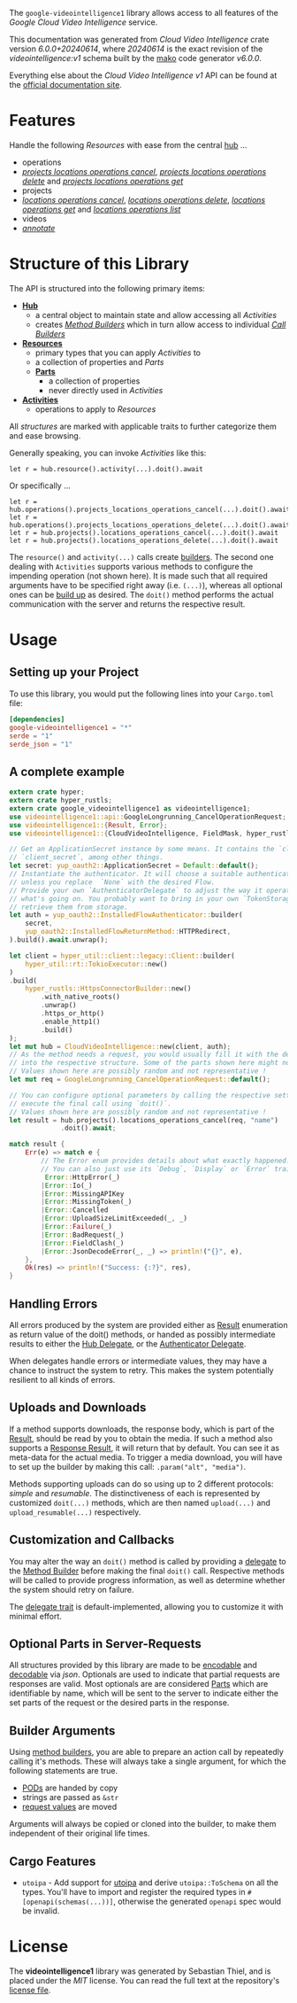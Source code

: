 <!---
DO NOT EDIT !
This file was generated automatically from 'src/generator/templates/api/README.md.mako'
DO NOT EDIT !
-->
The `google-videointelligence1` library allows access to all features of the *Google Cloud Video Intelligence* service.

This documentation was generated from *Cloud Video Intelligence* crate version *6.0.0+20240614*, where *20240614* is the exact revision of the *videointelligence:v1* schema built by the [mako](http://www.makotemplates.org/) code generator *v6.0.0*.

Everything else about the *Cloud Video Intelligence* *v1* API can be found at the
[official documentation site](https://cloud.google.com/video-intelligence/docs/).
# Features

Handle the following *Resources* with ease from the central [hub](https://docs.rs/google-videointelligence1/6.0.0+20240614/google_videointelligence1/CloudVideoIntelligence) ...

* operations
 * [*projects locations operations cancel*](https://docs.rs/google-videointelligence1/6.0.0+20240614/google_videointelligence1/api::OperationProjectLocationOperationCancelCall), [*projects locations operations delete*](https://docs.rs/google-videointelligence1/6.0.0+20240614/google_videointelligence1/api::OperationProjectLocationOperationDeleteCall) and [*projects locations operations get*](https://docs.rs/google-videointelligence1/6.0.0+20240614/google_videointelligence1/api::OperationProjectLocationOperationGetCall)
* projects
 * [*locations operations cancel*](https://docs.rs/google-videointelligence1/6.0.0+20240614/google_videointelligence1/api::ProjectLocationOperationCancelCall), [*locations operations delete*](https://docs.rs/google-videointelligence1/6.0.0+20240614/google_videointelligence1/api::ProjectLocationOperationDeleteCall), [*locations operations get*](https://docs.rs/google-videointelligence1/6.0.0+20240614/google_videointelligence1/api::ProjectLocationOperationGetCall) and [*locations operations list*](https://docs.rs/google-videointelligence1/6.0.0+20240614/google_videointelligence1/api::ProjectLocationOperationListCall)
* videos
 * [*annotate*](https://docs.rs/google-videointelligence1/6.0.0+20240614/google_videointelligence1/api::VideoAnnotateCall)




# Structure of this Library

The API is structured into the following primary items:

* **[Hub](https://docs.rs/google-videointelligence1/6.0.0+20240614/google_videointelligence1/CloudVideoIntelligence)**
    * a central object to maintain state and allow accessing all *Activities*
    * creates [*Method Builders*](https://docs.rs/google-videointelligence1/6.0.0+20240614/google_videointelligence1/common::MethodsBuilder) which in turn
      allow access to individual [*Call Builders*](https://docs.rs/google-videointelligence1/6.0.0+20240614/google_videointelligence1/common::CallBuilder)
* **[Resources](https://docs.rs/google-videointelligence1/6.0.0+20240614/google_videointelligence1/common::Resource)**
    * primary types that you can apply *Activities* to
    * a collection of properties and *Parts*
    * **[Parts](https://docs.rs/google-videointelligence1/6.0.0+20240614/google_videointelligence1/common::Part)**
        * a collection of properties
        * never directly used in *Activities*
* **[Activities](https://docs.rs/google-videointelligence1/6.0.0+20240614/google_videointelligence1/common::CallBuilder)**
    * operations to apply to *Resources*

All *structures* are marked with applicable traits to further categorize them and ease browsing.

Generally speaking, you can invoke *Activities* like this:

```Rust,ignore
let r = hub.resource().activity(...).doit().await
```

Or specifically ...

```ignore
let r = hub.operations().projects_locations_operations_cancel(...).doit().await
let r = hub.operations().projects_locations_operations_delete(...).doit().await
let r = hub.projects().locations_operations_cancel(...).doit().await
let r = hub.projects().locations_operations_delete(...).doit().await
```

The `resource()` and `activity(...)` calls create [builders][builder-pattern]. The second one dealing with `Activities`
supports various methods to configure the impending operation (not shown here). It is made such that all required arguments have to be
specified right away (i.e. `(...)`), whereas all optional ones can be [build up][builder-pattern] as desired.
The `doit()` method performs the actual communication with the server and returns the respective result.

# Usage

## Setting up your Project

To use this library, you would put the following lines into your `Cargo.toml` file:

```toml
[dependencies]
google-videointelligence1 = "*"
serde = "1"
serde_json = "1"
```

## A complete example

```Rust
extern crate hyper;
extern crate hyper_rustls;
extern crate google_videointelligence1 as videointelligence1;
use videointelligence1::api::GoogleLongrunning_CancelOperationRequest;
use videointelligence1::{Result, Error};
use videointelligence1::{CloudVideoIntelligence, FieldMask, hyper_rustls, hyper_util, yup_oauth2};

// Get an ApplicationSecret instance by some means. It contains the `client_id` and
// `client_secret`, among other things.
let secret: yup_oauth2::ApplicationSecret = Default::default();
// Instantiate the authenticator. It will choose a suitable authentication flow for you,
// unless you replace  `None` with the desired Flow.
// Provide your own `AuthenticatorDelegate` to adjust the way it operates and get feedback about
// what's going on. You probably want to bring in your own `TokenStorage` to persist tokens and
// retrieve them from storage.
let auth = yup_oauth2::InstalledFlowAuthenticator::builder(
    secret,
    yup_oauth2::InstalledFlowReturnMethod::HTTPRedirect,
).build().await.unwrap();

let client = hyper_util::client::legacy::Client::builder(
    hyper_util::rt::TokioExecutor::new()
)
.build(
    hyper_rustls::HttpsConnectorBuilder::new()
        .with_native_roots()
        .unwrap()
        .https_or_http()
        .enable_http1()
        .build()
);
let mut hub = CloudVideoIntelligence::new(client, auth);
// As the method needs a request, you would usually fill it with the desired information
// into the respective structure. Some of the parts shown here might not be applicable !
// Values shown here are possibly random and not representative !
let mut req = GoogleLongrunning_CancelOperationRequest::default();

// You can configure optional parameters by calling the respective setters at will, and
// execute the final call using `doit()`.
// Values shown here are possibly random and not representative !
let result = hub.projects().locations_operations_cancel(req, "name")
             .doit().await;

match result {
    Err(e) => match e {
        // The Error enum provides details about what exactly happened.
        // You can also just use its `Debug`, `Display` or `Error` traits
         Error::HttpError(_)
        |Error::Io(_)
        |Error::MissingAPIKey
        |Error::MissingToken(_)
        |Error::Cancelled
        |Error::UploadSizeLimitExceeded(_, _)
        |Error::Failure(_)
        |Error::BadRequest(_)
        |Error::FieldClash(_)
        |Error::JsonDecodeError(_, _) => println!("{}", e),
    },
    Ok(res) => println!("Success: {:?}", res),
}

```
## Handling Errors

All errors produced by the system are provided either as [Result](https://docs.rs/google-videointelligence1/6.0.0+20240614/google_videointelligence1/common::Result) enumeration as return value of
the doit() methods, or handed as possibly intermediate results to either the
[Hub Delegate](https://docs.rs/google-videointelligence1/6.0.0+20240614/google_videointelligence1/common::Delegate), or the [Authenticator Delegate](https://docs.rs/yup-oauth2/*/yup_oauth2/trait.AuthenticatorDelegate.html).

When delegates handle errors or intermediate values, they may have a chance to instruct the system to retry. This
makes the system potentially resilient to all kinds of errors.

## Uploads and Downloads
If a method supports downloads, the response body, which is part of the [Result](https://docs.rs/google-videointelligence1/6.0.0+20240614/google_videointelligence1/common::Result), should be
read by you to obtain the media.
If such a method also supports a [Response Result](https://docs.rs/google-videointelligence1/6.0.0+20240614/google_videointelligence1/common::ResponseResult), it will return that by default.
You can see it as meta-data for the actual media. To trigger a media download, you will have to set up the builder by making
this call: `.param("alt", "media")`.

Methods supporting uploads can do so using up to 2 different protocols:
*simple* and *resumable*. The distinctiveness of each is represented by customized
`doit(...)` methods, which are then named `upload(...)` and `upload_resumable(...)` respectively.

## Customization and Callbacks

You may alter the way an `doit()` method is called by providing a [delegate](https://docs.rs/google-videointelligence1/6.0.0+20240614/google_videointelligence1/common::Delegate) to the
[Method Builder](https://docs.rs/google-videointelligence1/6.0.0+20240614/google_videointelligence1/common::CallBuilder) before making the final `doit()` call.
Respective methods will be called to provide progress information, as well as determine whether the system should
retry on failure.

The [delegate trait](https://docs.rs/google-videointelligence1/6.0.0+20240614/google_videointelligence1/common::Delegate) is default-implemented, allowing you to customize it with minimal effort.

## Optional Parts in Server-Requests

All structures provided by this library are made to be [encodable](https://docs.rs/google-videointelligence1/6.0.0+20240614/google_videointelligence1/common::RequestValue) and
[decodable](https://docs.rs/google-videointelligence1/6.0.0+20240614/google_videointelligence1/common::ResponseResult) via *json*. Optionals are used to indicate that partial requests are responses
are valid.
Most optionals are are considered [Parts](https://docs.rs/google-videointelligence1/6.0.0+20240614/google_videointelligence1/common::Part) which are identifiable by name, which will be sent to
the server to indicate either the set parts of the request or the desired parts in the response.

## Builder Arguments

Using [method builders](https://docs.rs/google-videointelligence1/6.0.0+20240614/google_videointelligence1/common::CallBuilder), you are able to prepare an action call by repeatedly calling it's methods.
These will always take a single argument, for which the following statements are true.

* [PODs][wiki-pod] are handed by copy
* strings are passed as `&str`
* [request values](https://docs.rs/google-videointelligence1/6.0.0+20240614/google_videointelligence1/common::RequestValue) are moved

Arguments will always be copied or cloned into the builder, to make them independent of their original life times.

[wiki-pod]: http://en.wikipedia.org/wiki/Plain_old_data_structure
[builder-pattern]: http://en.wikipedia.org/wiki/Builder_pattern
[google-go-api]: https://github.com/google/google-api-go-client

## Cargo Features

* `utoipa` - Add support for [utoipa](https://crates.io/crates/utoipa) and derive `utoipa::ToSchema` on all
the types. You'll have to import and register the required types in `#[openapi(schemas(...))]`, otherwise the
generated `openapi` spec would be invalid.


# License
The **videointelligence1** library was generated by Sebastian Thiel, and is placed
under the *MIT* license.
You can read the full text at the repository's [license file][repo-license].

[repo-license]: https://github.com/Byron/google-apis-rsblob/main/LICENSE.md

